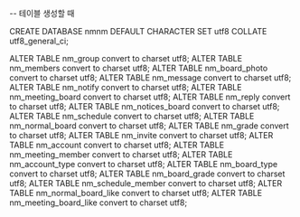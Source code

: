 -- 테이블 생성할 때

CREATE DATABASE nmnm DEFAULT CHARACTER SET utf8 COLLATE utf8_general_ci;

ALTER TABLE nm_group convert to charset utf8;
ALTER TABLE nm_members convert to charset utf8;
ALTER TABLE nm_board_photo convert to charset utf8;
ALTER TABLE nm_message convert to charset utf8;
ALTER TABLE nm_notify convert to charset utf8;
ALTER TABLE nm_meeting_board convert to charset utf8;
ALTER TABLE nm_reply convert to charset utf8;
ALTER TABLE nm_notices_board convert to charset utf8;
ALTER TABLE nm_schedule convert to charset utf8;
ALTER TABLE nm_normal_board convert to charset utf8;
ALTER TABLE nm_grade convert to charset utf8;
ALTER TABLE nm_invite convert to charset utf8;
ALTER TABLE nm_account convert to charset utf8;
ALTER TABLE nm_meeting_member convert to charset utf8;
ALTER TABLE nm_account_type convert to charset utf8;
ALTER TABLE nm_board_type convert to charset utf8;
ALTER TABLE nm_board_grade convert to charset utf8;
ALTER TABLE nm_schedule_member convert to charset utf8;
ALTER TABLE nm_normal_board_like convert to charset utf8;
ALTER TABLE nm_meeting_board_like convert to charset utf8;